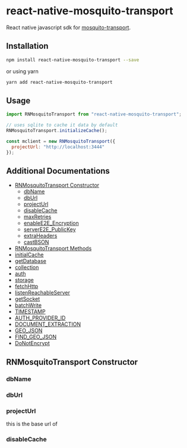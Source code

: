 # react-native-mosquito-transport

React native javascript sdk for [mosquito-transport](https://github.com/brainbehindx/mosquito-transport).

## Installation

```sh
npm install react-native-mosquito-transport --save
```

or using yarn

```sh
yarn add react-native-mosquito-transport
```

## Usage

```js
import RNMosquitoTransport from "react-native-mosquito-transport";

// uses sqlite to cache it data by default
RNMosquitoTransport.initializeCache();

const mclient = new RNMosquitoTransport({
  projectUrl: "http://localhost:3444"
});
```

## Additional Documentations

- [RNMosquitoTransport Constructor](#RNMosquitoTransportConstructor)
  - [dbName](#dbName)
  - [dbUrl](#dbUrl)
  - [projectUrl](#projectUrl)
  - [disableCache](#disableCache)
  - [maxRetries](#maxRetries)
  - [enableE2E_Encryption](#enableE2E_Encryption)
  - [serverE2E_PublicKey](#serverE2E_PublicKey)
  - [extraHeaders](#extraHeaders)
  - [castBSON](#castBSON)
- [RNMosquitoTransport Methods](#RNMosquitoTransportMethods)
 - [initialCache](#initialCache)
 - [getDatabase](#getDatabase)
 - [collection](#collection)
 - [auth](#auth)
 - [storage](#storage)
 - [fetchHttp](#fetchHttp)
 - [listenReachableServer](#listenReachableServer)
 - [getSocket](#getSocket)
 - [batchWrite](#batchWrite)
- [TIMESTAMP](#TIMESTAMP)
- [AUTH_PROVIDER_ID](#AUTH_PROVIDER_ID)
- [DOCUMENT_EXTRACTION](#DOCUMENT_EXTRACTION)
- [GEO_JSON](#GEO_JSON)
- [FIND_GEO_JSON](#FIND_GEO_JSON)
- [DoNotEncrypt](#DoNotEncrypt)

## RNMosquitoTransport Constructor

### dbName


### dbUrl


### projectUrl

this is the base url of 

### disableCache
